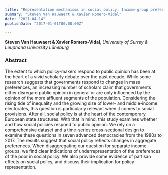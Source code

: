 ```yaml
---
title: "Representation mechanisms in social policy: Income-group preferences and partisan effects"
summary: "Steven Van Hauwaert & Xavier Romero-Vidal"
date: "2021-04-14"
publishDate: "2017-01-01T00:00:00Z"

---
```


**Steven Van Hauwaert & Xavier Romero-Vidal**, *University of Surrey & Leuphana University Lüneburg*

### Abstract

The extent to which policy-makers respond to public opinion has been at the heart of a vivid scholarly debate over the past decade. While some research suggests that governments respond to changes in mass preferences, an increasing number of scholars claim that governments either disregard public opinion in general or are only influenced by the opinion of the more affluent segments of the population. Considering the rising tide of inequality and the growing size of lower- and middle-income electorates, this question is particularly relevant when it comes to social provisions. After all, social policy is at the heart of the contemporary European state structures. With that in mind, this study examines whether and how social policies respond to public opinion. We rely on a comprehensive dataset and a time-series cross-sectional design to examine these questions in seven advanced democracies from the 1980s to 2017. The results suggest that social policy reflects changes in aggregate preferences. When disaggregating our question for separate income groups, we find clear indications of underrepresentation of the preferences of the poor in social policy. We also provide some evidence of partisan effects on social policy, and discuss their implication for policy representation.